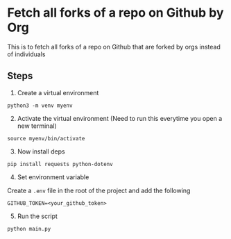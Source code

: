 # Fetch all forks of a repo on Github by Org

This is to fetch all forks of a repo on Github that are forked by orgs instead of individuals

## Steps

1. Create a virtual environment

```
python3 -m venv myenv
```

2. Activate the virtual environment (Need to run this everytime you open a new terminal)

```
source myenv/bin/activate
```

3. Now install deps

```
pip install requests python-dotenv
```

4. Set environment variable

Create a `.env` file in the root of the project and add the following

```
GITHUB_TOKEN=<your_github_token>
```

5. Run the script

```
python main.py
```
